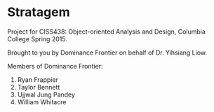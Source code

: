# Stratagem
Project for CISS438: Object-oriented Analysis and Design, Columbia College Spring 2015.

Brought to you by Dominance Frontier on behalf of Dr. Yihsiang Liow.

Members of Dominance Frontier:

1. Ryan Frappier
2. Taylor Bennett
3. Ujjwal Jung Pandey
4. William Whitacre
